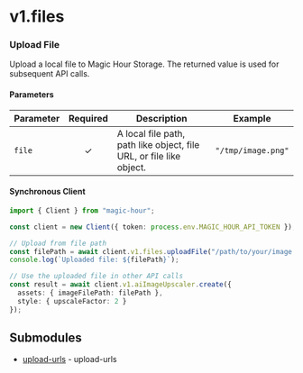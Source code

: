 # v1.files



<!-- CUSTOM DOCS START -->

### Upload File <a name="upload-file"></a>

Upload a local file to Magic Hour Storage. The returned value is used for subsequent API calls.

#### Parameters

| Parameter | Required | Description                                                         | Example            |
| --------- | :------: | ------------------------------------------------------------------- | ------------------ |
| `file`    |    ✓     | A local file path, path like object, file URL, or file like object. | `"/tmp/image.png"` |

#### Synchronous Client


```typescript
import { Client } from "magic-hour";

const client = new Client({ token: process.env.MAGIC_HOUR_API_TOKEN });

// Upload from file path
const filePath = await client.v1.files.uploadFile("/path/to/your/image.jpg");
console.log(`Uploaded file: ${filePath}`);

// Use the uploaded file in other API calls
const result = await client.v1.aiImageUpscaler.create({
  assets: { imageFilePath: filePath },
  style: { upscaleFactor: 2 }
});
```

<!-- CUSTOM DOCS END -->


## Submodules
- [upload-urls](upload-urls/README.md) - upload-urls

